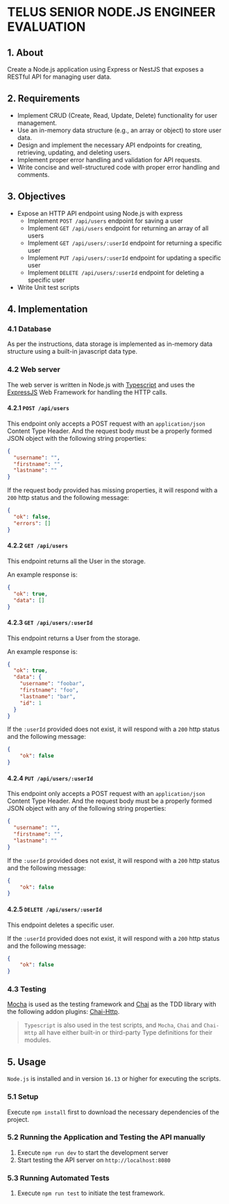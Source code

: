 # TELUS SENIOR NODE.JS ENGINEER EVALUATION

## 1. About

Create a Node.js application using Express or NestJS that exposes a RESTful API for managing user data.

## 2. Requirements 

- Implement CRUD (Create, Read, Update, Delete) functionality for user management.
- Use an in-memory data structure (e.g., an array or object) to store user data.
- Design and implement the necessary API endpoints for creating, retrieving, updating, and deleting users.
- Implement proper error handling and validation for API requests.
- Write concise and well-structured code with proper error handling and comments.

## 3. Objectives
 - Expose an HTTP API endpoint using Node.js with express
    - Implement `POST /api/users` endpoint for saving a user
    - Implement `GET /api/users` endpoint for returning an array of all users
    - Implement `GET /api/users/:userId` endpoint for returning a specific user
    - Implement `PUT /api/users/:userId` endpoint for updating a specific user
    - Implement `DELETE /api/users/:userId` endpoint for deleting a specific user 
 - Write Unit test scripts

## 4. Implementation
### 4.1 Database

As per the instructions, data storage is implemented as in-memory data structure using a built-in javascript data type.

### 4.2 Web server 

The web server is written in Node.js with [Typescript](https://www.typescriptlang.org/) and uses the [ExpressJS](https://expressjs.com/) Web Framework for handling the HTTP calls.
#### 4.2.1 `POST /api/users`

This endpoint only accepts a POST request with an `application/json` Content Type Header. And the request body must be a properly formed JSON object with the following string properties:
```json
{
  "username": "",
  "firstname": "",
  "lastname": ""
}
```
If the request body provided has missing properties, it will respond with a `200` http status and the following message:
```json
{
  "ok": false,
  "errors": []
}
```

#### 4.2.2 `GET /api/users`

This endpoint returns all the User in the storage.

An example response is:
```json
{
  "ok": true,
  "data": []
}
```

#### 4.2.3 `GET /api/users/:userId`

This endpoint returns a User from the storage.

An example response is:
```json
{
  "ok": true,
  "data": {
    "username": "foobar",
    "firstname": "foo",
    "lastname": "bar",
    "id": 1
  }
}
```

If the `:userId` provided does not exist, it will respond with a `200` http status and the following message:
```json
{
	"ok": false
}
```


#### 4.2.4 `PUT /api/users/:userId`

This endpoint only accepts a POST request with an `application/json` Content Type Header. And the request body must be a properly formed JSON object with any of the following string properties:
```json
{
  "username": "",
  "firstname": "",
  "lastname": ""
}
```

If the `:userId` provided does not exist, it will respond with a `200` http status and the following message:
```json
{
	"ok": false
}
```

#### 4.2.5 `DELETE /api/users/:userId`

This endpoint deletes a specific user.

If the `:userId` provided does not exist, it will respond with a `200` http status and the following message:
```json
{
	"ok": false
}
```

### 4.3 Testing

[Mocha](https://mochajs.org/) is used as the testing framework and [Chai](https://www.chaijs.com/) as the TDD library with the following addon plugins: [Chai-Http](https://www.chaijs.com/plugins/chai-http/).

> `Typescript` is also used in the test scripts, and `Mocha`, `Chai` and `Chai-Http` all have either built-in or third-party Type definitions for their modules.

## 5. Usage

`Node.js` is installed and in version `16.13` or higher for executing the scripts.

### 5.1 Setup

Execute `npm install` first to download the necessary dependencies of the project.

### 5.2 Running the Application and Testing the API manually
  1. Execute `npm run dev` to start the development server
  2. Start testing the API server on `http://localhost:8080`

### 5.3 Running Automated Tests
  1. Execute `npm run test` to initiate the test framework.